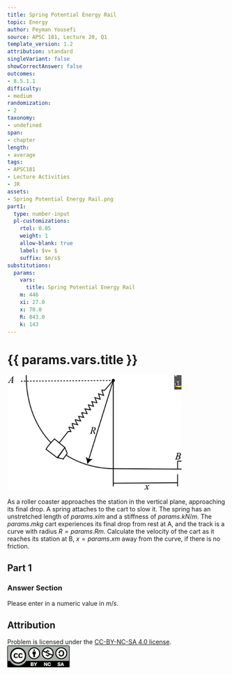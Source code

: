 ```yaml
---
title: Spring Potential Energy Rail
topic: Energy
author: Peyman Yousefi
source: APSC 181, Lecture 20, Q1
template_version: 1.2
attribution: standard
singleVariant: false
showCorrectAnswer: false
outcomes:
- 8.5.1.1
difficulty:
- medium
randomization:
- 2
taxonomy:
- undefined
span:
- chapter
length:
- average
tags:
- APSC181
- Lecture Activities
- JR
assets:
- Spring Potential Energy Rail.png
part1:
  type: number-input
  pl-customizations:
    rtol: 0.05
    weight: 1
    allow-blank: true
    label: $v= $
    suffix: $m/s$
substitutions:
  params:
    vars:
      title: Spring Potential Energy Rail
    m: 446
    xi: 27.0
    x: 70.0
    R: 843.0
    k: 143
---
```

# {{ params.vars.title }}
<img src="Spring Potential Energy Rail.png" width=400>

As a roller coaster approaches the station in the vertical plane, approaching its final drop. A spring attaches to the cart to slow it. The spring has an unstretched length of ${{params.xi}}m$ and a stiffness of ${{params.k}}N/m$.
The ${{params.m}}kg$ cart experiences its final drop from rest at A, and the track is a curve with radius $R = {{params.R}}m$.
Calculate the velocity of the cart as it reaches its station at B, $x = {{params.x}}m$ away from the curve, if there is no friction.

## Part 1

### Answer Section

Please enter in a numeric value in $m/s$.

## Attribution

Problem is licensed under the [CC-BY-NC-SA 4.0 license](https://creativecommons.org/licenses/by-nc-sa/4.0/).<br> ![The Creative Commons 4.0 license requiring attribution-BY, non-commercial-NC, and share-alike-SA license.](https://raw.githubusercontent.com/firasm/bits/master/by-nc-sa.png)